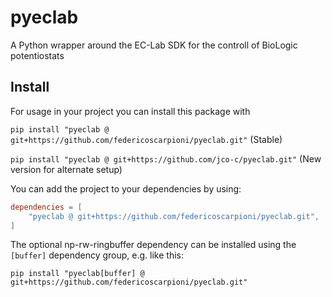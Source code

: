 # pyeclab
 A Python wrapper around the EC-Lab SDK for the controll of BioLogic potentiostats

## Install

For usage in your project you can install this package with 

`pip install "pyeclab @ git+https://github.com/federicoscarpioni/pyeclab.git"` (Stable)

`pip install "pyeclab @ git+https://github.com/jco-c/pyeclab.git"` (New version for alternate setup)

You can add the project to your dependencies by using:
```toml
dependencies = [
    "pyeclab @ git+https://github.com/federicoscarpioni/pyeclab.git", 
]
```

The optional np-rw-ringbuffer dependency can be installed using the `[buffer]` dependency group, e.g. like this:


`pip install "pyeclab[buffer] @ git+https://github.com/federicoscarpioni/pyeclab.git"` 
